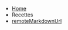 <!-- docs/_sidebar.md -->
 - [Home](/)
 - Recettes
  - [remoteMarkdownUrl](https://raw.githubusercontent.com/TheFeloDevTeam/TheBlogOfFeloFamily/master/_posts/2020-03-22-Lasagnes-v%C3%A9g%C3%A9tariennes.md)
